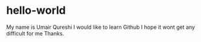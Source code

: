 # hello-world
My name is Umair Qureshi
I would like to learn Github 
I hope it wont get any difficult for me
Thanks.

